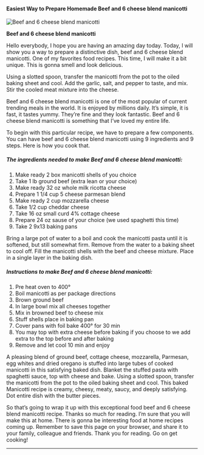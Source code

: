             

#### Easiest Way to Prepare Homemade Beef and 6 cheese blend manicotti

![Beef and 6 cheese blend manicotti](https://img-global.cpcdn.com/recipes/6481892354818048/751x532cq70/beef-and-6-cheese-blend-manicotti-recipe-main-photo.jpg)

**Beef and 6 cheese blend manicotti**

Hello everybody, I hope you are having an amazing day today. Today, I will show you a way to prepare a distinctive dish, beef and 6 cheese blend manicotti. One of my favorites food recipes. This time, I will make it a bit unique. This is gonna smell and look delicious.

Using a slotted spoon, transfer the manicotti from the pot to the oiled baking sheet and cool. Add the garlic, salt, and pepper to taste, and mix. Stir the cooled meat mixture into the cheese.

Beef and 6 cheese blend manicotti is one of the most popular of current trending meals in the world. It is enjoyed by millions daily. It’s simple, it is fast, it tastes yummy. They’re fine and they look fantastic. Beef and 6 cheese blend manicotti is something that I’ve loved my entire life.

To begin with this particular recipe, we have to prepare a few components. You can have beef and 6 cheese blend manicotti using 9 ingredients and 9 steps. Here is how you cook that.

##### The ingredients needed to make Beef and 6 cheese blend manicotti:

1.  Make ready 2 box manicotti shells of you choice
2.  Take 1 lb ground beef (extra lean or your choice)
3.  Make ready 32 oz whole milk ricotta cheese
4.  Prepare 1 1/4 cup 5 cheese parmesan blend
5.  Make ready 2 cup mozzarella cheese
6.  Take 1/2 cup cheddar cheese
7.  Take 16 oz small curd 4% cottage cheese
8.  Prepare 24 oz sause of your choice (we used spaghetti this time)
9.  Take 2 9x13 baking pans

Bring a large pot of water to a boil and cook the manicotti pasta until it is softened, but still somewhat firm. Remove from the water to a baking sheet to cool off. Fill the manicotti shells with the beef and cheese mixture. Place in a single layer in the baking dish.

##### Instructions to make Beef and 6 cheese blend manicotti:

1.  Pre heat oven to 400°
2.  Boil manicotti as per package directions
3.  Brown ground beef
4.  In large bowl mix all cheeses together
5.  Mix in browned beef to cheese mix
6.  Stuff shells place in baking pan
7.  Cover pans with foil bake 400° for 30 min
8.  You may top with extra cheese before baking if you choose to we add extra to the top before and after baking
9.  Remove and let cool 10 min and enjoy

A pleasing blend of ground beef, cottage cheese, mozzarella, Parmesan, egg whites and dried oregano is stuffed into large tubes of cooked manicotti in this satisfying baked dish. Blanket the stuffed pasta with spaghetti sauce, top with cheese and bake. Using a slotted spoon, transfer the manicotti from the pot to the oiled baking sheet and cool. This baked Manicotti recipe is creamy, cheesy, meaty, saucy, and deeply satisfying. Dot entire dish with the butter pieces.

So that’s going to wrap it up with this exceptional food beef and 6 cheese blend manicotti recipe. Thanks so much for reading. I’m sure that you will make this at home. There is gonna be interesting food at home recipes coming up. Remember to save this page on your browser, and share it to your family, colleague and friends. Thank you for reading. Go on get cooking!

* * *